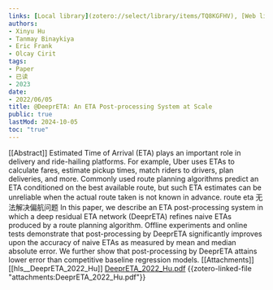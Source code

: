 ```yaml
---
links: [Local library](zotero://select/library/items/TQ8KGFHV), [Web library](https://www.zotero.org/users/4911197/items/TQ8KGFHV)
authors:
- Xinyu Hu
- Tanmay Binaykiya
- Eric Frank
- Olcay Cirit
tags:
- Paper
- 已读
- 2023
date:
- 2022/06/05
title: @DeeprETA: An ETA Post-processing System at Scale
public: true
lastMod: 2024-10-05
toc: "true"
---
```


[[Abstract]]
Estimated Time of Arrival (ETA) plays an important role in delivery and ride-hailing platforms. For example, Uber uses ETAs to calculate fares, estimate pickup times, match riders to drivers, plan deliveries, and more.
Commonly used route planning algorithms predict an ETA conditioned on the best available route, but such ETA estimates can be unreliable when the actual route taken is not known in advance.
route eta 无法解决偏航问题
In this paper, we describe an ETA post-processing system in which a deep residual ETA network (DeeprETA) refines naive ETAs produced by a route planning algorithm.
Offline experiments and online tests demonstrate that post-processing by DeeprETA significantly improves upon the accuracy of naive ETAs as measured by mean and median absolute error. We further show that post-processing by DeeprETA attains lower error than competitive baseline regression models.
[[Attachments]]
[[hls__DeeprETA_2022_Hu]]
[DeeprETA_2022_Hu.pdf](zotero://select/library/items/UFP5FZCQ) {{zotero-linked-file "attachments:DeeprETA_2022_Hu.pdf"}}
